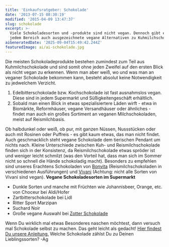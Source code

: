 ```yaml
---
title: 'Einkaufsratgeber: Schokolade'
date: '2013-07-15 08:30:19'
modified: '2015-04-09 13:47:37'
slug: schokolade
excerpt: >-
  Viele Schokoladesorten und -produkte sind nicht vegan. Dennoch gibt es in
  jedem Bereich auch ausgezeichnete vegane Alternativen zu Kuhmilchschokolade.
aiGeneratedDate: '2025-09-04T15:49:42.244Z'
featuredImage: ai/ai-schokolade.jpg
---
```


Die meisten Schokoladeprodukte bestehen zumindest zum Teil aus Kuhmilchschokolade und sind somit ohne jeden Zweifel auf den ersten Blick als nicht vegan zu erkennen. Wenn man aber weiß, wo und was man an veganer Schokolade bekommen kann, besteht absolut keine Notwendigkeit zu jedwelchem Verzicht.

1.  Edelbitterschokolade bzw. Kochschokolade ist fast ausnahmslos vegan. Diese sind in jedem Supermarkt und Süßigkeitengeschäft erhältlich.
2.  Sobald man einen Blick in etwas spezialisiertere Läden wirft - etwa in Biomärkte, Reformhäuser, vegane Versandhäuser oder ähnliches - findet man auch ein großes Sortiment an veganen Milchschokoladen, meist auf Reismilchbasis.

Ob halbdunkel oder weiß, ob pur, mit ganzen Nüssen, Nussstücken oder auch mit Rosinen oder Puffreis - es gibt kaum etwas, das man nicht findet. Auch geschmacklich steht vegane Schokolade dem tierischen Pendant um nichts nach. Kleine Unterschiede zwischen Kuh- und Reismilchschokolade finden sich in der Konsistenz, da Reismilchschokolade etwas spröder ist und weniger leicht schmilzt (was den Vorteil hat, dass man sich im Sommer nicht so schnell die Hände schokoladig macht). Besonders zu empfehlen sind unseres Erachtens Schokoladen von [Bonvita](http://www.bonvita.com/schokolade-tafeln/) (Reismilchschokoladen in verschiedenen Ausführungen) und [Vivani](http://www.vivani-schokolade.de/) (Achtung: nicht alle Sorten von Vivani sind vegan). **Vegane Schokoladesorten im Supermarkt**

*   Dunkle Sorten und manche mit Früchten wie Johannisbeer, Orange, etc. von Choceur bei Aldi/Hofer
*   Zartbitterschokolade bei Lidl
*   Ritter Sport Marzipan
*   Suchard Noir
*   Große vegane Auswahl bei [Zotter Schokolade](http://www.zotter.at/de/schoko-shop/sortimentsfilter/vegan.html)

Wenn Du wirklich mal etwas Besonderes naschen möchtest, dann versuch mal Schokolade selbst zu machen. Das geht leicht als gedacht! [Hier findest Du unsere Anleitung.](https://www.veganblatt.com/vegane-schokolade-selbst-machen) Welche Schokolade zählst Du zu Deinen Lieblingssorten? -Ag

